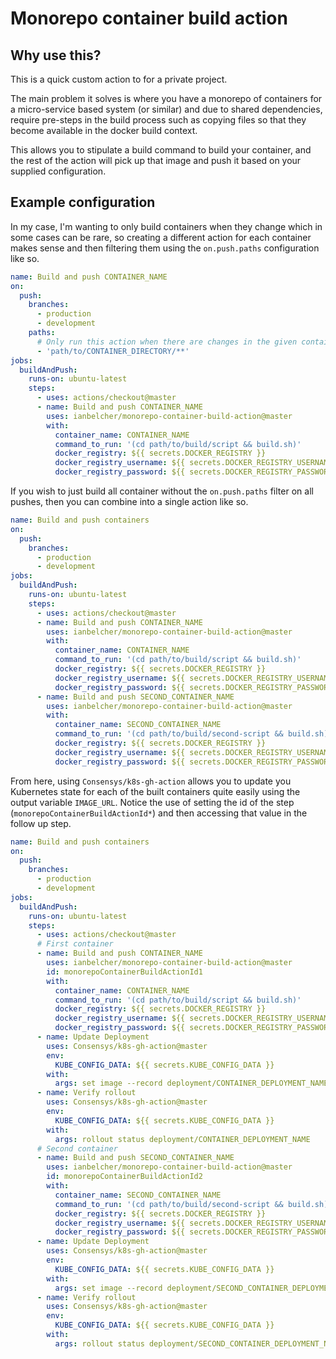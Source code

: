 # Monorepo container build action

## Why use this?

This is a quick custom action to for a private project.

The main problem it solves is where you have a monorepo of containers for a micro-service based 
system (or similar) and due to shared dependencies, require pre-steps in the build process such
as copying files so that they become available in the docker build context.

This allows you to stipulate a build command to build your container, and the rest of the action
will pick up that image and push it based on your supplied configuration.

## Example configuration

In my case, I'm wanting to only build containers when they change which in some cases can be
rare, so creating a different action for each container makes sense and then filtering them
using the `on.push.paths` configuration like so.

```yaml
name: Build and push CONTAINER_NAME
on: 
  push:
    branches:
      - production
      - development
    paths: 
      # Only run this action when there are changes in the given container
      - 'path/to/CONTAINER_DIRECTORY/**'
jobs:
  buildAndPush:
    runs-on: ubuntu-latest 
    steps:
      - uses: actions/checkout@master
      - name: Build and push CONTAINER_NAME
        uses: ianbelcher/monorepo-container-build-action@master
        with:
          container_name: CONTAINER_NAME
          command_to_run: '(cd path/to/build/script && build.sh)'
          docker_registry: ${{ secrets.DOCKER_REGISTRY }}
          docker_registry_username: ${{ secrets.DOCKER_REGISTRY_USERNAME }}
          docker_registry_password: ${{ secrets.DOCKER_REGISTRY_PASSWORD }}
```

If you wish to just build all container without the `on.push.paths` filter on all pushes, then
you can combine into a single action like so.

```yaml
name: Build and push containers
on: 
  push:
    branches:
      - production
      - development
jobs:
  buildAndPush:
    runs-on: ubuntu-latest 
    steps:
      - uses: actions/checkout@master
      - name: Build and push CONTAINER_NAME
        uses: ianbelcher/monorepo-container-build-action@master
        with:
          container_name: CONTAINER_NAME
          command_to_run: '(cd path/to/build/script && build.sh)'
          docker_registry: ${{ secrets.DOCKER_REGISTRY }}
          docker_registry_username: ${{ secrets.DOCKER_REGISTRY_USERNAME }}
          docker_registry_password: ${{ secrets.DOCKER_REGISTRY_PASSWORD }}
      - name: Build and push SECOND_CONTAINER_NAME
        uses: ianbelcher/monorepo-container-build-action@master
        with:
          container_name: SECOND_CONTAINER_NAME
          command_to_run: '(cd path/to/build/second-script && build.sh)'
          docker_registry: ${{ secrets.DOCKER_REGISTRY }}
          docker_registry_username: ${{ secrets.DOCKER_REGISTRY_USERNAME }}
          docker_registry_password: ${{ secrets.DOCKER_REGISTRY_PASSWORD }}
```

From here, using `Consensys/k8s-gh-action` allows you to update you Kubernetes state for each of the
built containers quite easily using the output variable `IMAGE_URL`. Notice the use of setting
the id of the step (`monorepoContainerBuildActionId*`) and then accessing that value in the follow
up step.

```yaml
name: Build and push containers
on: 
  push:
    branches:
      - production
      - development
jobs:
  buildAndPush:
    runs-on: ubuntu-latest 
    steps:
      - uses: actions/checkout@master
      # First container
      - name: Build and push CONTAINER_NAME
        uses: ianbelcher/monorepo-container-build-action@master
        id: monorepoContainerBuildActionId1
        with:
          container_name: CONTAINER_NAME
          command_to_run: '(cd path/to/build/script && build.sh)'
          docker_registry: ${{ secrets.DOCKER_REGISTRY }}
          docker_registry_username: ${{ secrets.DOCKER_REGISTRY_USERNAME }}
          docker_registry_password: ${{ secrets.DOCKER_REGISTRY_PASSWORD }}
      - name: Update Deployment
        uses: Consensys/k8s-gh-action@master
        env:
          KUBE_CONFIG_DATA: ${{ secrets.KUBE_CONFIG_DATA }}
        with:
          args: set image --record deployment/CONTAINER_DEPLOYMENT_NAME CONTAINER_POD_NAME=${{ steps.monorepoContainerBuildActionId1.outputs.IMAGE_URL }}
      - name: Verify rollout
        uses: Consensys/k8s-gh-action@master
        env:
          KUBE_CONFIG_DATA: ${{ secrets.KUBE_CONFIG_DATA }}
        with:
          args: rollout status deployment/CONTAINER_DEPLOYMENT_NAME
      # Second container
      - name: Build and push SECOND_CONTAINER_NAME
        uses: ianbelcher/monorepo-container-build-action@master
        id: monorepoContainerBuildActionId2
        with:
          container_name: SECOND_CONTAINER_NAME
          command_to_run: '(cd path/to/build/second-script && build.sh)'
          docker_registry: ${{ secrets.DOCKER_REGISTRY }}
          docker_registry_username: ${{ secrets.DOCKER_REGISTRY_USERNAME }}
          docker_registry_password: ${{ secrets.DOCKER_REGISTRY_PASSWORD }}
      - name: Update Deployment
        uses: Consensys/k8s-gh-action@master
        env:
          KUBE_CONFIG_DATA: ${{ secrets.KUBE_CONFIG_DATA }}
        with:
          args: set image --record deployment/SECOND_CONTAINER_DEPLOYMENT_NAME SECOND_CONTAINER_POD_NAME=${{ steps.monorepoContainerBuildActionId2.outputs.IMAGE_URL }}
      - name: Verify rollout
        uses: Consensys/k8s-gh-action@master
        env:
          KUBE_CONFIG_DATA: ${{ secrets.KUBE_CONFIG_DATA }}
        with:
          args: rollout status deployment/SECOND_CONTAINER_DEPLOYMENT_NAME
```